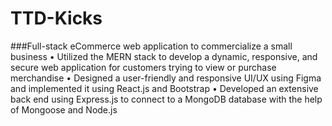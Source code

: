 # TTD-Kicks
###Full-stack eCommerce web application to commercialize a small business
• Utilized the MERN stack to develop a dynamic, responsive, and secure web application for customers
trying to view or purchase merchandise
• Designed a user-friendly and responsive UI/UX using Figma and implemented it using React.js and
Bootstrap
• Developed an extensive back end using Express.js to connect to a MongoDB database with the help
of Mongoose and Node.js
